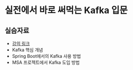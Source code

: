 # 실전에서 바로 써먹는 Kafka 입문
## 실슴자료

- [강의 링크](https://www.inflearn.com/course/%EC%8B%A4%EC%A0%84%EC%97%90%EC%84%9C-%EB%B0%94%EB%A1%9C-%EC%8D%A8%EB%A8%B9%EB%8A%94-kafka-%EC%9E%85%EB%AC%B8)
- Kafka 핵심 개념
- Spring Boot에서의 Kafka 사용 방법
- MSA 프로젝트에서 Kafka 도입 방법
